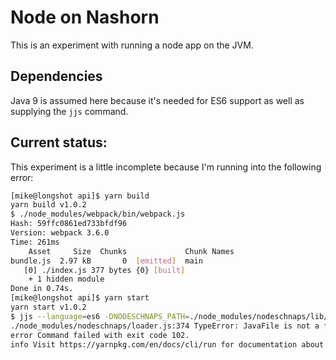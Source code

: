 # Node on Nashorn

This is an experiment with running a node app on the JVM.

## Dependencies

Java 9 is assumed here because it's needed for ES6 support as well as supplying the `jjs` command.


## Current status:

This experiment is a little incomplete because I'm running into the following error:

```sh
[mike@longshot api]$ yarn build
yarn build v1.0.2
$ ./node_modules/webpack/bin/webpack.js
Hash: 59ffc0861ed733bfdf96
Version: webpack 3.6.0
Time: 261ms
    Asset     Size  Chunks             Chunk Names
bundle.js  2.97 kB       0  [emitted]  main
   [0] ./index.js 377 bytes {0} [built]
    + 1 hidden module
Done in 0.74s.
[mike@longshot api]$ yarn start
yarn start v1.0.2
$ jjs --language=es6 -DNODESCHNAPS_PATH=./node_modules/nodeschnaps/lib/ ./nashorn.js
./node_modules/nodeschnaps/loader.js:374 TypeError: JavaFile is not a function
error Command failed with exit code 102.
info Visit https://yarnpkg.com/en/docs/cli/run for documentation about this command.

```
